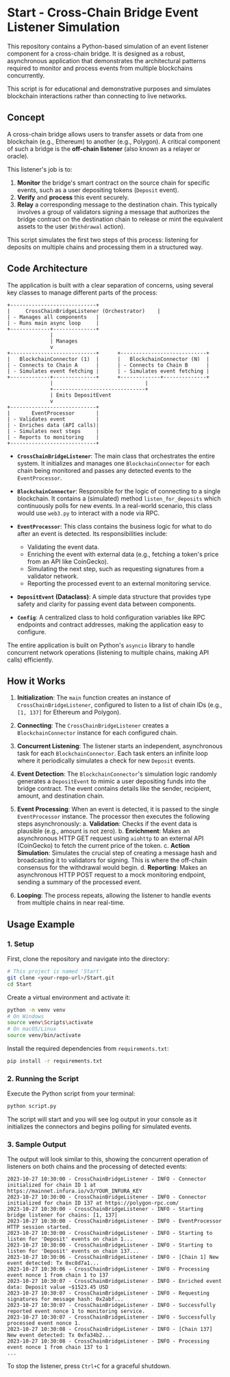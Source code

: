 # Start - Cross-Chain Bridge Event Listener Simulation

This repository contains a Python-based simulation of an event listener component for a cross-chain bridge. It is designed as a robust, asynchronous application that demonstrates the architectural patterns required to monitor and process events from multiple blockchains concurrently.

This script is for educational and demonstrative purposes and simulates blockchain interactions rather than connecting to live networks.

## Concept

A cross-chain bridge allows users to transfer assets or data from one blockchain (e.g., Ethereum) to another (e.g., Polygon). A critical component of such a bridge is the **off-chain listener** (also known as a relayer or oracle).

This listener's job is to:
1.  **Monitor** the bridge's smart contract on the source chain for specific events, such as a user depositing tokens (`Deposit` event).
2.  **Verify** and **process** this event securely.
3.  **Relay** a corresponding message to the destination chain. This typically involves a group of validators signing a message that authorizes the bridge contract on the destination chain to release or mint the equivalent assets to the user (`Withdrawal` action).

This script simulates the first two steps of this process: listening for deposits on multiple chains and processing them in a structured way.

## Code Architecture

The application is built with a clear separation of concerns, using several key classes to manage different parts of the process:

```
+----------------------------+
|     CrossChainBridgeListener (Orchestrator)    |
| - Manages all components   |
| - Runs main async loop     |
+-------------+--------------+
              |
              | Manages
              v
+----------------------------+      +----------------------------+
|   BlockchainConnector (1)  |      |   BlockchainConnector (N)  |
| - Connects to Chain A      |      | - Connects to Chain B      |
| - Simulates event fetching |      | - Simulates event fetching |
+-------------+--------------+      +-------------+--------------+
              |                              |
              +------------------------------+
              | Emits DepositEvent
              v
+----------------------------+
|       EventProcessor       |
| - Validates event          |
| - Enriches data (API calls)|
| - Simulates next steps     |
| - Reports to monitoring    |
+----------------------------+
```

-   **`CrossChainBridgeListener`**: The main class that orchestrates the entire system. It initializes and manages one `BlockchainConnector` for each chain being monitored and passes any detected events to the `EventProcessor`.

-   **`BlockchainConnector`**: Responsible for the logic of connecting to a single blockchain. It contains a (simulated) method `listen_for_deposits` which continuously polls for new events. In a real-world scenario, this class would use `web3.py` to interact with a node via RPC.

-   **`EventProcessor`**: This class contains the business logic for what to do after an event is detected. Its responsibilities include:
    -   Validating the event data.
    -   Enriching the event with external data (e.g., fetching a token's price from an API like CoinGecko).
    -   Simulating the next step, such as requesting signatures from a validator network.
    -   Reporting the processed event to an external monitoring service.

-   **`DepositEvent` (Dataclass)**: A simple data structure that provides type safety and clarity for passing event data between components.

-   **`Config`**: A centralized class to hold configuration variables like RPC endpoints and contract addresses, making the application easy to configure.

The entire application is built on Python's `asyncio` library to handle concurrent network operations (listening to multiple chains, making API calls) efficiently.

## How it Works

1.  **Initialization**: The `main` function creates an instance of `CrossChainBridgeListener`, configured to listen to a list of chain IDs (e.g., `[1, 137]` for Ethereum and Polygon).

2.  **Connecting**: The `CrossChainBridgeListener` creates a `BlockchainConnector` instance for each configured chain.

3.  **Concurrent Listening**: The listener starts an independent, asynchronous task for each `BlockchainConnector`. Each task enters an infinite loop where it periodically simulates a check for new `Deposit` events.

4.  **Event Detection**: The `BlockchainConnector`'s simulation logic randomly generates a `DepositEvent` to mimic a user depositing funds into the bridge contract. The event contains details like the sender, recipient, amount, and destination chain.

5.  **Event Processing**: When an event is detected, it is passed to the single `EventProcessor` instance. The processor then executes the following steps asynchronously:
    a.  **Validation**: Checks if the event data is plausible (e.g., amount is not zero).
    b.  **Enrichment**: Makes an asynchronous HTTP GET request using `aiohttp` to an external API (CoinGecko) to fetch the current price of the token.
    c.  **Action Simulation**: Simulates the crucial step of creating a message hash and broadcasting it to validators for signing. This is where the off-chain consensus for the withdrawal would begin.
    d.  **Reporting**: Makes an asynchronous HTTP POST request to a mock monitoring endpoint, sending a summary of the processed event.

6.  **Looping**: The process repeats, allowing the listener to handle events from multiple chains in near real-time.

## Usage Example

### 1. Setup

First, clone the repository and navigate into the directory:

```bash
# This project is named 'Start'
git clone <your-repo-url>/Start.git
cd Start
```

Create a virtual environment and activate it:

```bash
python -m venv venv
# On Windows
source venv\Scripts\activate
# On macOS/Linux
source venv/bin/activate
```

Install the required dependencies from `requirements.txt`:

```bash
pip install -r requirements.txt
```

### 2. Running the Script

Execute the Python script from your terminal:

```bash
python script.py
```

The script will start and you will see log output in your console as it initializes the connectors and begins polling for simulated events.

### 3. Sample Output

The output will look similar to this, showing the concurrent operation of listeners on both chains and the processing of detected events:

```
2023-10-27 10:30:00 - CrossChainBridgeListener - INFO - Connector initialized for chain ID 1 at https://mainnet.infura.io/v3/YOUR_INFURA_KEY
2023-10-27 10:30:00 - CrossChainBridgeListener - INFO - Connector initialized for chain ID 137 at https://polygon-rpc.com/
2023-10-27 10:30:00 - CrossChainBridgeListener - INFO - Starting bridge listener for chains: [1, 137]
2023-10-27 10:30:00 - CrossChainBridgeListener - INFO - EventProcessor HTTP session started.
2023-10-27 10:30:00 - CrossChainBridgeListener - INFO - Starting to listen for 'Deposit' events on chain 1...
2023-10-27 10:30:00 - CrossChainBridgeListener - INFO - Starting to listen for 'Deposit' events on chain 137...
2023-10-27 10:30:06 - CrossChainBridgeListener - INFO - [Chain 1] New event detected: Tx 0xc8d7a1...
2023-10-27 10:30:06 - CrossChainBridgeListener - INFO - Processing event nonce 1 from chain 1 to 137
2023-10-27 10:30:07 - CrossChainBridgeListener - INFO - Enriched event data: Deposit value ~$1523.45 USD
2023-10-27 10:30:07 - CrossChainBridgeListener - INFO - Requesting signatures for message hash: 0x2abf...
2023-10-27 10:30:07 - CrossChainBridgeListener - INFO - Successfully reported event nonce 1 to monitoring service.
2023-10-27 10:30:07 - CrossChainBridgeListener - INFO - Successfully processed event nonce 1.
2023-10-27 10:30:08 - CrossChainBridgeListener - INFO - [Chain 137] New event detected: Tx 0xfa34b2...
2023-10-27 10:30:08 - CrossChainBridgeListener - INFO - Processing event nonce 1 from chain 137 to 1
...
```

To stop the listener, press `Ctrl+C` for a graceful shutdown.
